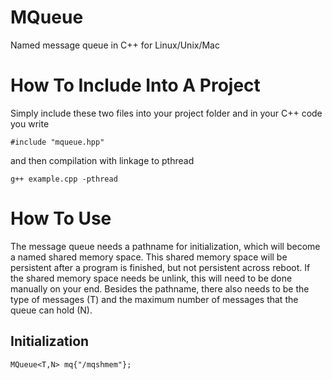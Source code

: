 # MQueue
Named message queue in C++ for Linux/Unix/Mac

# How To Include Into A Project
Simply include these two files into your project folder and in your C++ code you write

```
#include "mqueue.hpp"
```
and then compilation with linkage to pthread

```
g++ example.cpp -pthread
```

# How To Use
The message queue needs a pathname for initialization, which will become a named shared memory space. This shared memory space will be persistent after a program is finished, but not persistent across reboot. If the shared memory space needs be unlink, this will need to be done manually on your end.
Besides the pathname, there also needs to be the type of messages (T) and the maximum number of messages that the queue can hold (N).
## Initialization
```
MQueue<T,N> mq{"/mqshmem"};
```

